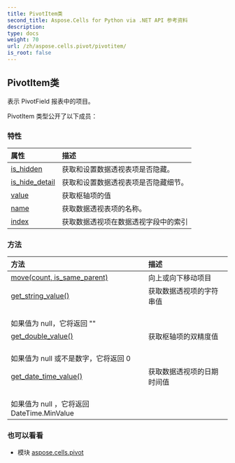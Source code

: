 ```yaml
---
title: PivotItem类
second_title: Aspose.Cells for Python via .NET API 参考资料
description:
type: docs
weight: 70
url: /zh/aspose.cells.pivot/pivotitem/
is_root: false
---
```

## PivotItem类
表示 PivotField 报表中的项目。



PivotItem 类型公开了以下成员：

### 特性
|属性|描述|
| :- | :- |
| [is_hidden](/cells/python-net/zh/aspose.cells.pivot/pivotitem/is_hidden) |获取和设置数据透视表项是否隐藏。|
| [is_hide_detail](/cells/python-net/zh/aspose.cells.pivot/pivotitem/is_hide_detail) |获取和设置数据透视表项是否隐藏细节。|
| [value](/cells/python-net/zh/aspose.cells.pivot/pivotitem/value) |获取枢轴项的值|
| [name](/cells/python-net/zh/aspose.cells.pivot/pivotitem/name) |获取数据透视表项的名称。|
| [index](/cells/python-net/zh/aspose.cells.pivot/pivotitem/index) |获取数据透视项在数据透视字段中的索引|


### 方法
|方法|描述|
| :- | :- |
| [move(count, is_same_parent)](/cells/python-net/zh/aspose.cells.pivot/pivotitem/move/#int-bool) |向上或向下移动项目|
| [get_string_value()](/cells/python-net/zh/aspose.cells.pivot/pivotitem/get_string_value/#) |获取数据透视项的字符串值<br/>如果值为 null，它将返回 ""|
| [get_double_value()](/cells/python-net/zh/aspose.cells.pivot/pivotitem/get_double_value/#) |获取枢轴项的双精度值<br/>如果值为 null 或不是数字，它将返回 0|
| [get_date_time_value()](/cells/python-net/zh/aspose.cells.pivot/pivotitem/get_date_time_value/#) |获取数据透视项的日期时间值<br/>如果值为 null ，它将返回 DateTime.MinValue|



### 也可以看看
* 模块 [aspose.cells.pivot](..)

